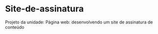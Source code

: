 # Site-de-assinatura

Projeto da unidade: Página web: desenvolvendo um site de assinatura de conteúdo
